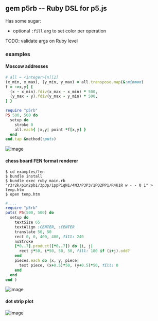 ## gem p5rb -- Ruby DSL for p5.js

Has some sugar:
* optional `:fill` arg to set color per operation

TODO: validate args on Ruby level

### examples

#### Moscow addresses

```ruby
# all = <integer>[n][2]
(x_min, x_max), (y_min, y_max) = all.transpose.map(&:minmax)
f = ->x,y{ [
  (x - x_min).fdiv(x_max - x_min) * 500,
  (y_max - y).fdiv(y_max - y_min) * 500,
] }

require "p5rb"
P5 500, 500 do
  setup do
    stroke 0
    all.each{ |x,y| point *f[x,y] }
  end
end.tap &method(:puts)
```

![image](https://user-images.githubusercontent.com/2870363/194798263-4404df53-26b0-464c-88e1-0ed17f746186.png)

#### chess board FEN format renderer

```none
$ cd examples/fen
$ bundle install
$ bundle exec ruby main.rb "r3r2k/p1n2pb1/3p3p/1ppP1qN1/4N3/P3P3/1PQ2PP1/R4K1R w - - 0 1" > temp.htm
$ open temp.htm
```

```ruby
# ...
require "p5rb"
puts( P5(500, 500) do
  setup do
    textSize 65
    textAlign :CENTER, :CENTER
    translate 50, 50
    rect 0, 0, 400, 400, fill: 240
    noStroke
    [*0..7].product([*0..7]) do |i, j|
      rect j*50, i*50, 50, 50, fill: 180 if (i+j).odd?
    end
    pieces.each do |x, y, piece|
      text piece, (x+0.5)*50, (y+0.5)*50, fill: 0
    end
  end
end )
```

![image](https://user-images.githubusercontent.com/2870363/182951397-721f7937-d942-47a0-832e-c48c4d99c766.png)

#### dot strip plot

![image](https://user-images.githubusercontent.com/2870363/183269117-1f7c94eb-6eaa-4b06-a6e8-947d77b56d82.png)
